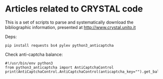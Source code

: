 Articles related to CRYSTAL code
==========

This is a set of scripts to parse and systematically download
the bibliographic information, presented at http://www.crystal.unito.it

Deps:
```
pip install requests bs4 pylev python3_anticaptcha
```

Check anti-captcha balance:
```
#!/usr/bin/env python3
from python3_anticaptcha import AntiCaptchaControl
print(AntiCaptchaControl.AntiCaptchaControl(anticaptcha_key="").get_balance())
```
